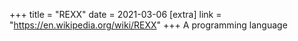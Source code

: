 +++
title = "REXX"
date = 2021-03-06
[extra]
link = "https://en.wikipedia.org/wiki/REXX"
+++
A programming language


